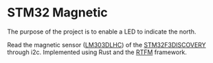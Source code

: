 # STM32 Magnetic

The purpose of the project is to enable a LED to indicate the north.

Read the magnetic sensor ([LM303DLHC](http://www.st.com/en/mems-and-sensors/lsm303dlhc.html)) of the [STM32F3DISCOVERY](http://www.st.com/en/evaluation-tools/stm32f3discovery.html) through i2c. Implemented using Rust and the [RTFM](https://github.com/japaric/cortex-m-rtfm)
framework.
